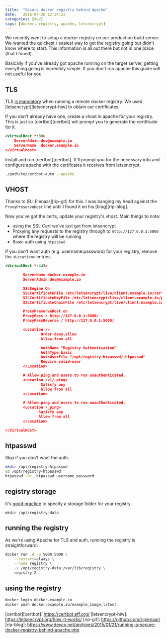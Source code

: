 ```yaml
---
title:  "Secure docker registry behind Apache"
date:   2016-07-20 12:34:23
categories: [dev]
tags: [docker, registry, apache, letsencrypt]
---
```


We recently went to setup a docker registry on our production build server. We wanted the quickest / easiest way to get the registry going but didn't know where to start. This information is all out there but not in one place (that I found).

Basically if you've already got apache running on the target server, getting everything going is incredibly simple. If you don't run apache this guide will not useful for you.

TLS
---

TLS [is mandatory][docker-docs-remote] when running a remote docker registry. We used [letsencrypt][letsencrypt-hiw] to obtain our certificates.

If you don't already have one, create a vhost in apache for your registry. This is just so [certbot][certbot] will prompt you to generate the certificate for it.

```xml
<VirtualHost *:80>
    ServerAdmin dev@example.io
    ServerName  docker.example.io
</VirtualHost>
```

Install and run [certbot][certbot]. It'll prompt you for the necessary info and configure apache with the certifcates it receives from letsencrypt.

```bash
./path/to/certbot-auto --apache
```

VHOST
-----

Thanks to [R.I.Pienaar][rip-git] for this. I was banging my head against the `ProxyPreserveHost` line until I found it on his [blog][rip-blog].

Now you've got the certs, update your registry's vhost. Main things to note:

* using the SSL Cert we've just got from letsencrypt
* Proxying any requests to the registry through to `http://127.0.0.1:5000` where the registry will be running
* Basic auth using `htpasswd`

If you don't want auth (e.g. username:password) for your registry, remove the `<Location>` entries.

```xml
<VirtualHost *:443>

        ServerName docker.example.io
        ServerAdmin dev@example.io

        SSLEngine On
        SSLCertificateFile /etc/letsencrypt/live/client.example.io/cert.pem
        SSLCertificateKeyFile /etc/letsencrypt/live/client.example.io/privkey.pem
        SSLCertificateChainFile /etc/letsencrypt/live/client.example.io/chain.pem

        ProxyPreserveHost on
        ProxyPass / http://127.0.0.1:5000/
        ProxyPassReverse / http://127.0.0.1:5000/

        <Location />
                Order deny,allow
                Allow from all

                AuthName "Registry Authentication"
                AuthType basic
                AuthUserFile "/opt/registry-htpasswd/.htpasswd"
                Require valid-user
        </Location>

        # Allow ping and users to run unauthenticated.
        <Location /v1/_ping>
                Satisfy any
                Allow from all
        </Location>

        # Allow ping and users to run unauthenticated.
        <Location /_ping>
               Satisfy any
               Allow from all
        </Location>

</VirtualHost>
```

htpasswd
---------

Skip if you don't want the auth.

```bash
mkdir /opt/registry-htpasswd
cd /opt/registry-htpasswd
htpasswd -bc .htpasswd username password
```

registry storage
----------------

It's [good practice][docker-docs-storage] to specify a storage folder for your registry.

`mkdir /opt/registry-data`

running the registry
--------------------

As we're using Apache for TLS and auth, running the registry is straightforward:

```bash
docker run -d -p 5000:5000 \
    --restart=always \
    --name registry \
    -v /opt/registry-data:/var/lib/registry \
    registry:2
```

using the registry
------------------

```bash
docker login docker.example.io
docker push docker.example.io/example_image:latest
```

[docker-docs-remote]:  https://docs.docker.com/registry/deploying/#/running-a-domain-registry
[docker-docs-storage]: https://docs.docker.com/registry/deploying/#/storage
[certbot][certbot]:    https://certbot.eff.org/
[letsencrypt-hiw]:     https://letsencrypt.org/how-it-works/
[rip-git]:             https://github.com/ripienaar/
[rip-blog]:            https://www.devco.net/archives/2015/01/21/running-a-secure-docker-registry-behind-apache.php